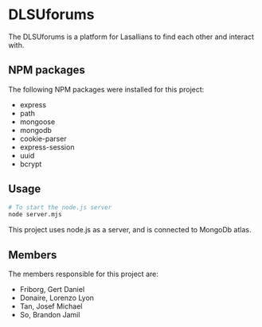 # DLSUforums

The DLSUforums is a platform for Lasallians to find each other and interact with. 

## NPM packages
The following NPM packages were installed for this project:

- express
- path
- mongoose
- mongodb
- cookie-parser
- express-session
- uuid
- bcrypt

## Usage

```python
# To start the node.js server
node server.mjs
```
This project uses node.js as a server, and is connected to MongoDb atlas.

## Members

The members responsible for this project are:
- Friborg, Gert Daniel
- Donaire, Lorenzo Lyon
- Tan, Josef Michael
- So, Brandon Jamil
